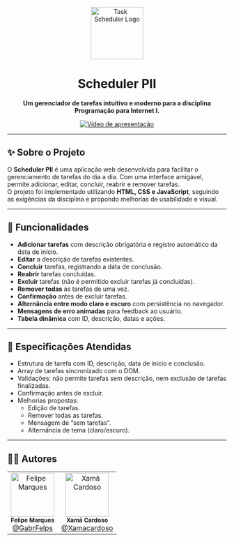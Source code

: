 <p align="center">
  <img src="https://img.icons8.com/fluency/96/task.png" alt="Task Scheduler Logo" width="120"/>
</p>

<h1 align="center">Scheduler PII</h1>

<p align="center">
  <b>Um gerenciador de tarefas intuitivo e moderno para a disciplina Programação para Internet I.</b>
</p>

<p align="center">
  <a href="https://youtu.be/Nwz5fwgZ__k" target="_blank">
    <img src="https://img.shields.io/badge/Assista%20a%20apresentação-YouTube-red?logo=youtube" alt="Vídeo de apresentação" />
  </a>
</p>

---

## ✨ Sobre o Projeto

O **Scheduler PII** é uma aplicação web desenvolvida para facilitar o gerenciamento de tarefas do dia a dia. Com uma interface amigável, permite adicionar, editar, concluir, reabrir e remover tarefas.  
O projeto foi implementado utilizando **HTML, CSS e JavaScript**, seguindo as exigências da disciplina e propondo melhorias de usabilidade e visual.

---

## 🚀 Funcionalidades

- **Adicionar tarefas** com descrição obrigatória e registro automático da data de início.
- **Editar** a descrição de tarefas existentes.
- **Concluir** tarefas, registrando a data de conclusão.
- **Reabrir** tarefas concluídas.
- **Excluir** tarefas (não é permitido excluir tarefas já concluídas).
- **Remover todas** as tarefas de uma vez.
- **Confirmação** antes de excluir tarefas.
- **Alternância entre modo claro e escuro** com persistência no navegador.
- **Mensagens de erro animadas** para feedback ao usuário.
- **Tabela dinâmica** com ID, descrição, datas e ações.

---

## 📄 Especificações Atendidas

- Estrutura de tarefa com ID, descrição, data de início e conclusão.
- Array de tarefas sincronizado com o DOM.
- Validações: não permite tarefas sem descrição, nem exclusão de tarefas finalizadas.
- Confirmação antes de excluir.
- Melhorias propostas:
  - Edição de tarefas.
  - Remover todas as tarefas.
  - Mensagem de “sem tarefas”.
  - Alternância de tema (claro/escuro).

---

## 👨‍💻 Autores

<table>
<tr>
 <td align="center">
   <img src="https://avatars.githubusercontent.com/u/85223513?v=4" width="100px;" alt="Felipe Marques"/><br>
   <sub><b>Felipe Marques</b></sub><br>
   <a href="https://github.com/GabrFelps">@GabrFelps</a>
 </td>
 <td align="center">
   <img src="https://avatars.githubusercontent.com/u/115057412?v=4" width="100px;" alt="Xamã Cardoso"/><br>
   <sub><b>Xamã Cardoso</b></sub><br>
   <a href="https://github.com/Xamacardoso">@Xamacardoso</a>
 </td>
</tr>
</table>


